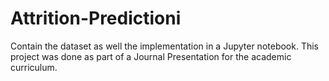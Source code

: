 # Attrition-Predictioni
Contain the dataset as well the implementation in a Jupyter notebook.
This project was done as part of a Journal Presentation for the academic curriculum.
